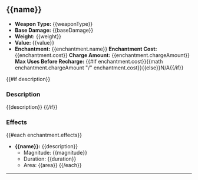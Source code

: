 ## {{name}}

- **Weapon Type:** {{weaponType}}
- **Base Damage:** {{baseDamage}}
- **Weight:** {{weight}}
- **Value:** {{value}}
- **Enchantment:** {{enchantment.name}}
  **Enchantment Cost:** {{enchantment.cost}} **Charge Amount:** {{enchantment.chargeAmount}} **Max Uses Before Recharge:** {{#if enchantment.cost}}{{math enchantment.chargeAmount "/" enchantment.cost}}{{else}}N/A{{/if}}

{{#if description}}

### Description

{{description}}
{{/if}}

### Effects

{{#each enchantment.effects}}

- **{{name}}:** {{description}}
  - Magnitude: {{magnitude}}
  - Duration: {{duration}}
  - Area: {{area}}
    {{/each}}

---
